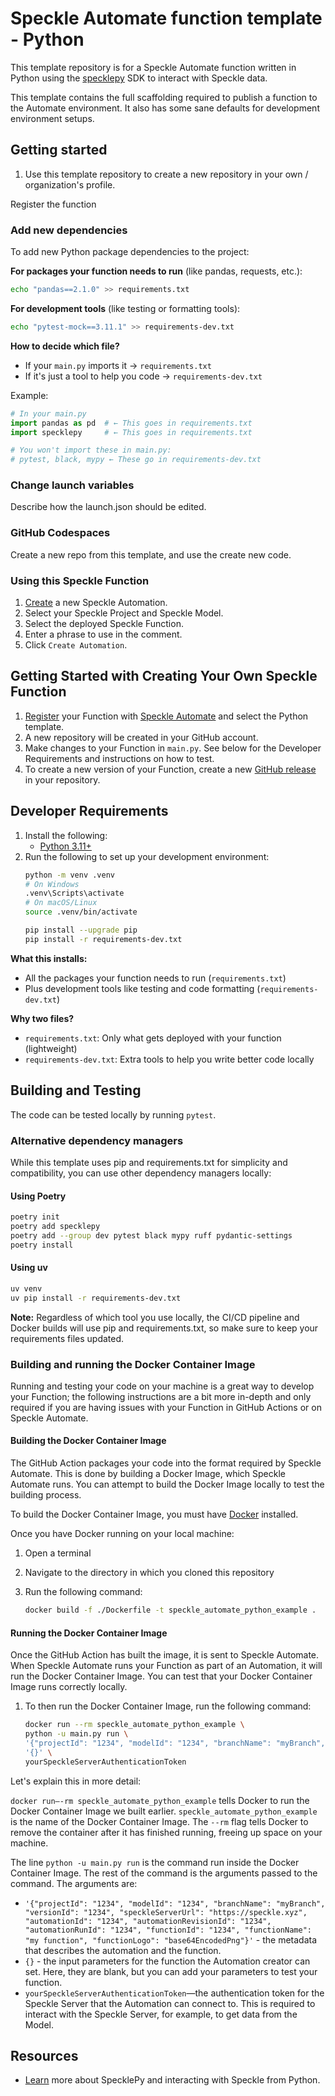 # Speckle Automate function template - Python

This template repository is for a Speckle Automate function written in Python
using the [specklepy](https://pypi.org/project/specklepy/) SDK to interact with Speckle data.

This template contains the full scaffolding required to publish a function to the Automate environment.
It also has some sane defaults for development environment setups.

## Getting started

1. Use this template repository to create a new repository in your own / organization's profile.

Register the function 

### Add new dependencies

To add new Python package dependencies to the project:

**For packages your function needs to run** (like pandas, requests, etc.):
```bash
echo "pandas==2.1.0" >> requirements.txt
```

**For development tools** (like testing or formatting tools):
```bash
echo "pytest-mock==3.11.1" >> requirements-dev.txt
```

**How to decide which file?**
- If your `main.py` imports it → `requirements.txt` 
- If it's just a tool to help you code → `requirements-dev.txt`

Example:
```python
# In your main.py
import pandas as pd  # ← This goes in requirements.txt
import specklepy     # ← This goes in requirements.txt

# You won't import these in main.py:
# pytest, black, mypy ← These go in requirements-dev.txt
```

### Change launch variables

Describe how the launch.json should be edited.

### GitHub Codespaces

Create a new repo from this template, and use the create new code.

### Using this Speckle Function

1. [Create](https://automate.speckle.dev/) a new Speckle Automation.
1. Select your Speckle Project and Speckle Model.
1. Select the deployed Speckle Function.
1. Enter a phrase to use in the comment.
1. Click `Create Automation`.

## Getting Started with Creating Your Own Speckle Function

1. [Register](https://automate.speckle.dev/) your Function with [Speckle Automate](https://automate.speckle.dev/) and select the Python template.
1. A new repository will be created in your GitHub account.
1. Make changes to your Function in `main.py`. See below for the Developer Requirements and instructions on how to test.
1. To create a new version of your Function, create a new [GitHub release](https://docs.github.com/en/repositories/releasing-projects-on-github/managing-releases-in-a-repository) in your repository.

## Developer Requirements

1. Install the following:
    - [Python 3.11+](https://www.python.org/downloads/)
1. Run the following to set up your development environment:
    ```bash
    python -m venv .venv
    # On Windows
    .venv\Scripts\activate
    # On macOS/Linux
    source .venv/bin/activate
    
    pip install --upgrade pip
    pip install -r requirements-dev.txt
    ```

**What this installs:**
- All the packages your function needs to run (`requirements.txt`)
- Plus development tools like testing and code formatting (`requirements-dev.txt`)

**Why two files?**
- `requirements.txt`: Only what gets deployed with your function (lightweight)
- `requirements-dev.txt`: Extra tools to help you write better code locally

## Building and Testing

The code can be tested locally by running `pytest`.

### Alternative dependency managers

While this template uses pip and requirements.txt for simplicity and compatibility, you can use other dependency managers locally:

#### Using Poetry
```bash
poetry init
poetry add specklepy
poetry add --group dev pytest black mypy ruff pydantic-settings
poetry install
```

#### Using uv
```bash
uv venv
uv pip install -r requirements-dev.txt
```

**Note:** Regardless of which tool you use locally, the CI/CD pipeline and Docker builds will use pip and requirements.txt, so make sure to keep your requirements files updated.

### Building and running the Docker Container Image

Running and testing your code on your machine is a great way to develop your Function; the following instructions are a bit more in-depth and only required if you are having issues with your Function in GitHub Actions or on Speckle Automate.

#### Building the Docker Container Image

The GitHub Action packages your code into the format required by Speckle Automate. This is done by building a Docker Image, which Speckle Automate runs. You can attempt to build the Docker Image locally to test the building process.

To build the Docker Container Image, you must have [Docker](https://docs.docker.com/get-docker/) installed.

Once you have Docker running on your local machine:

1. Open a terminal
1. Navigate to the directory in which you cloned this repository
1. Run the following command:

    ```bash
    docker build -f ./Dockerfile -t speckle_automate_python_example .
    ```

#### Running the Docker Container Image

Once the GitHub Action has built the image, it is sent to Speckle Automate. When Speckle Automate runs your Function as part of an Automation, it will run the Docker Container Image. You can test that your Docker Container Image runs correctly locally.

1. To then run the Docker Container Image, run the following command:

    ```bash
    docker run --rm speckle_automate_python_example \
    python -u main.py run \
    '{"projectId": "1234", "modelId": "1234", "branchName": "myBranch", "versionId": "1234", "speckleServerUrl": "https://speckle.xyz", "automationId": "1234", "automationRevisionId": "1234", "automationRunId": "1234", "functionId": "1234", "functionName": "my function", "functionLogo": "base64EncodedPng"}' \
    '{}' \
    yourSpeckleServerAuthenticationToken
    ```

Let's explain this in more detail:

`docker run—-rm speckle_automate_python_example` tells Docker to run the Docker Container Image we built earlier. `speckle_automate_python_example` is the name of the Docker Container Image. The `--rm` flag tells Docker to remove the container after it has finished running, freeing up space on your machine.

The line `python -u main.py run` is the command run inside the Docker Container Image. The rest of the command is the arguments passed to the command. The arguments are:

- `'{"projectId": "1234", "modelId": "1234", "branchName": "myBranch", "versionId": "1234", "speckleServerUrl": "https://speckle.xyz", "automationId": "1234", "automationRevisionId": "1234", "automationRunId": "1234", "functionId": "1234", "functionName": "my function", "functionLogo": "base64EncodedPng"}'` - the metadata that describes the automation and the function.
- `{}` - the input parameters for the function the Automation creator can set. Here, they are blank, but you can add your parameters to test your function.
- `yourSpeckleServerAuthenticationToken`—the authentication token for the Speckle Server that the Automation can connect to. This is required to interact with the Speckle Server, for example, to get data from the Model.

## Resources

- [Learn](https://speckle.guide/dev/python.html) more about SpecklePy and interacting with Speckle from Python.